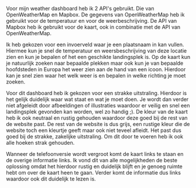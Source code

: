 Voor mijn weather dashboard heb ik 2 API's gebruikt. Die van OpenWeatherMap en Mapbox. De gegevens van OpenWeatherMap heb ik gebruikt voor de temperatuur en voor de weerbeschrijving. De API van Mapbox heb ik gebruikt voor de kaart, ook in combinatie met de API van OpenWeatherMap. 

Ik heb gekozen voor een invoerveld waar je een plaatsnaam in kan vullen. Hiermee kun je snel de temperatuur en weersbeschrijving van deze locatie zien en kun je bepalen of het een geschikte landingsplek is. Op de kaart kun je natuurlijk zoeken naar bepaalde plekken maar ook kun je van bepaalde hoofdsteden in Europa het weer zien aan de hand van een icoon. Hierdoor kan je snel zien waar het welk weer is en bepalen in welke richting je moet zoeken.

Voor dit dashboard heb ik gekozen voor een strakke uitstraling. Hierdoor is het gelijk duidelijk waar wat staat en wat je moet doen. Je wordt dan verder niet afgeleidt door afbeeldingen of illustraties waardoor er veilig en snel een landingsplek gevonden kan worden, wel zo handig ;). De kleur van de kaart heb ik ook  neutraal en rustig gehouden waardoor deze goed bij de rest van de website past. De rest van de website is dus grijs, een rustige kleur die de website toch een kleurtje geeft maar ook niet teveel afleidt. Het past dus goed bij de strakke, zakelijke uitstraling. Om dit door te voeren heb ik ook alle hoeken strak gehouden.

Wanneer de telefoonversie wordt vergroot komt de kaart links te staan en de overige informatie links. Ik vond dit van alle mogelijkheden de beste oplossing omdat het hierdoor rustig en duidelijk blijft en je genoeg ruimte hebt om over de kaart heen te gaan. Verder komt de informatie dus links waardoor ook dit duidelijk te lezen is. 
